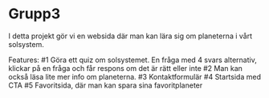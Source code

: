 # Grupp3
I detta projekt gör vi en websida där man kan lära sig om planeterna i vårt solsystem. 

Features:
#1 Göra ett quiz om solsystemet. En fråga med 4 svars alternativ, klickar på en fråga och får respons om det är rätt eller inte
#2 Man kan också läsa lite mer info om planeterna.
#3 Kontaktformulär
#4 Startsida med CTA
#5 Favoritsida, där man kan spara sina favoritplaneter
